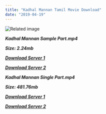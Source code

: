 ```yaml
---
title: "Kadhal Mannan Tamil Movie Download"
date: "2019-04-19"
---
```


![Related image](https://1.bp.blogspot.com/-ZlqamqN2GyE/U5c2W_lT8AI/AAAAAAAABZM/EDWBqCWf68Y/s1600/Kaadhal_Mannan_VCD_Cover.jpg)

**_Kadhal Mannan Sample Part.mp4_**

**_Size: 2.24mb_**

**_[Download Server 1](http://b6.wetransfer.vip/files/{001906e6a029aa7b73d4a7534ffe44de21d3d443868dbd2fabdf209edab59abd}20Actor{001906e6a029aa7b73d4a7534ffe44de21d3d443868dbd2fabdf209edab59abd}20Hits{001906e6a029aa7b73d4a7534ffe44de21d3d443868dbd2fabdf209edab59abd}20Collection/Ajith{001906e6a029aa7b73d4a7534ffe44de21d3d443868dbd2fabdf209edab59abd}20{001906e6a029aa7b73d4a7534ffe44de21d3d443868dbd2fabdf209edab59abd}20Movies{001906e6a029aa7b73d4a7534ffe44de21d3d443868dbd2fabdf209edab59abd}20Collection/Kadhal{001906e6a029aa7b73d4a7534ffe44de21d3d443868dbd2fabdf209edab59abd}20Mannan{001906e6a029aa7b73d4a7534ffe44de21d3d443868dbd2fabdf209edab59abd}20(1998)/Kadhal{001906e6a029aa7b73d4a7534ffe44de21d3d443868dbd2fabdf209edab59abd}20Mannan{001906e6a029aa7b73d4a7534ffe44de21d3d443868dbd2fabdf209edab59abd}20Mp4{001906e6a029aa7b73d4a7534ffe44de21d3d443868dbd2fabdf209edab59abd}20HD/Kadhal{001906e6a029aa7b73d4a7534ffe44de21d3d443868dbd2fabdf209edab59abd}20Mannan{001906e6a029aa7b73d4a7534ffe44de21d3d443868dbd2fabdf209edab59abd}20HD{001906e6a029aa7b73d4a7534ffe44de21d3d443868dbd2fabdf209edab59abd}20Sample.mp4)_**

**_[Download Server 2](http://b6.wetransfer.vip/files/{001906e6a029aa7b73d4a7534ffe44de21d3d443868dbd2fabdf209edab59abd}20Actor{001906e6a029aa7b73d4a7534ffe44de21d3d443868dbd2fabdf209edab59abd}20Hits{001906e6a029aa7b73d4a7534ffe44de21d3d443868dbd2fabdf209edab59abd}20Collection/Ajith{001906e6a029aa7b73d4a7534ffe44de21d3d443868dbd2fabdf209edab59abd}20{001906e6a029aa7b73d4a7534ffe44de21d3d443868dbd2fabdf209edab59abd}20Movies{001906e6a029aa7b73d4a7534ffe44de21d3d443868dbd2fabdf209edab59abd}20Collection/Kadhal{001906e6a029aa7b73d4a7534ffe44de21d3d443868dbd2fabdf209edab59abd}20Mannan{001906e6a029aa7b73d4a7534ffe44de21d3d443868dbd2fabdf209edab59abd}20(1998)/Kadhal{001906e6a029aa7b73d4a7534ffe44de21d3d443868dbd2fabdf209edab59abd}20Mannan{001906e6a029aa7b73d4a7534ffe44de21d3d443868dbd2fabdf209edab59abd}20Mp4{001906e6a029aa7b73d4a7534ffe44de21d3d443868dbd2fabdf209edab59abd}20HD/Kadhal{001906e6a029aa7b73d4a7534ffe44de21d3d443868dbd2fabdf209edab59abd}20Mannan{001906e6a029aa7b73d4a7534ffe44de21d3d443868dbd2fabdf209edab59abd}20HD{001906e6a029aa7b73d4a7534ffe44de21d3d443868dbd2fabdf209edab59abd}20Sample.mp4)_**

**_Kadhal Mannan Single Part.mp4_**

**_Size: 481.76mb_**

**_[Download Server 1](http://b6.wetransfer.vip/files/{001906e6a029aa7b73d4a7534ffe44de21d3d443868dbd2fabdf209edab59abd}20Actor{001906e6a029aa7b73d4a7534ffe44de21d3d443868dbd2fabdf209edab59abd}20Hits{001906e6a029aa7b73d4a7534ffe44de21d3d443868dbd2fabdf209edab59abd}20Collection/Ajith{001906e6a029aa7b73d4a7534ffe44de21d3d443868dbd2fabdf209edab59abd}20{001906e6a029aa7b73d4a7534ffe44de21d3d443868dbd2fabdf209edab59abd}20Movies{001906e6a029aa7b73d4a7534ffe44de21d3d443868dbd2fabdf209edab59abd}20Collection/Kadhal{001906e6a029aa7b73d4a7534ffe44de21d3d443868dbd2fabdf209edab59abd}20Mannan{001906e6a029aa7b73d4a7534ffe44de21d3d443868dbd2fabdf209edab59abd}20(1998)/Kadhal{001906e6a029aa7b73d4a7534ffe44de21d3d443868dbd2fabdf209edab59abd}20Mannan{001906e6a029aa7b73d4a7534ffe44de21d3d443868dbd2fabdf209edab59abd}20Mp4{001906e6a029aa7b73d4a7534ffe44de21d3d443868dbd2fabdf209edab59abd}20HD/Kadhal{001906e6a029aa7b73d4a7534ffe44de21d3d443868dbd2fabdf209edab59abd}20Mannan{001906e6a029aa7b73d4a7534ffe44de21d3d443868dbd2fabdf209edab59abd}20HD.mp4)_**

**_[Download Server 2](http://b6.wetransfer.vip/files/{001906e6a029aa7b73d4a7534ffe44de21d3d443868dbd2fabdf209edab59abd}20Actor{001906e6a029aa7b73d4a7534ffe44de21d3d443868dbd2fabdf209edab59abd}20Hits{001906e6a029aa7b73d4a7534ffe44de21d3d443868dbd2fabdf209edab59abd}20Collection/Ajith{001906e6a029aa7b73d4a7534ffe44de21d3d443868dbd2fabdf209edab59abd}20{001906e6a029aa7b73d4a7534ffe44de21d3d443868dbd2fabdf209edab59abd}20Movies{001906e6a029aa7b73d4a7534ffe44de21d3d443868dbd2fabdf209edab59abd}20Collection/Kadhal{001906e6a029aa7b73d4a7534ffe44de21d3d443868dbd2fabdf209edab59abd}20Mannan{001906e6a029aa7b73d4a7534ffe44de21d3d443868dbd2fabdf209edab59abd}20(1998)/Kadhal{001906e6a029aa7b73d4a7534ffe44de21d3d443868dbd2fabdf209edab59abd}20Mannan{001906e6a029aa7b73d4a7534ffe44de21d3d443868dbd2fabdf209edab59abd}20Mp4{001906e6a029aa7b73d4a7534ffe44de21d3d443868dbd2fabdf209edab59abd}20HD/Kadhal{001906e6a029aa7b73d4a7534ffe44de21d3d443868dbd2fabdf209edab59abd}20Mannan{001906e6a029aa7b73d4a7534ffe44de21d3d443868dbd2fabdf209edab59abd}20HD.mp4)_**
